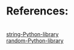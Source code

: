 <h1>References:</h1><br>
<a href="https://docs.python.org/3/library/string.html">string-Python-library</a><br>
<a href="https://docs.python.org/3/library/random.html#random.Random">random-Python-library</a>

